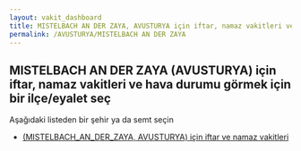 ```yaml
---
layout: vakit_dashboard
title: MISTELBACH AN DER ZAYA, AVUSTURYA için iftar, namaz vakitleri ve hava durumu - ilçe/eyalet seç
permalink: /AVUSTURYA/MISTELBACH AN DER ZAYA
---
```


## MISTELBACH AN DER ZAYA (AVUSTURYA) için iftar, namaz vakitleri ve hava durumu  görmek için bir ilçe/eyalet seç

Aşağıdaki listeden bir şehir ya da semt seçin

* [ (MISTELBACH_AN_DER_ZAYA, AVUSTURYA) için iftar ve namaz vakitleri](/AVUSTURYA/MISTELBACH_AN_DER_ZAYA/)

<script type="text/javascript">
  var GLOBAL_COUNTRY = 'AVUSTURYA';
  var GLOBAL_CITY = 'MISTELBACH AN DER ZAYA';
  var GLOBAL_STATE = 'MISTELBACH AN DER ZAYA';
</script>
